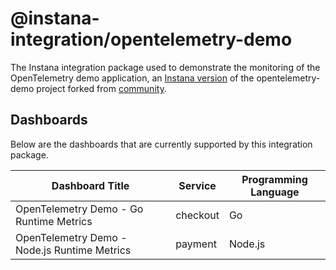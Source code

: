# @instana-integration/opentelemetry-demo

The Instana integration package used to demonstrate the monitoring of the OpenTelemetry demo application, an [Instana version](https://github.com/instana/opentelemetry-demo) of the opentelemetry-demo project forked from [community](https://github.com/open-telemetry/opentelemetry-demo).

## Dashboards

Below are the dashboards that are currently supported by this integration package.

| Dashboard Title    | Service   |  Programming Language     |
|-------------------|--------|-----------------------|
| OpenTelemetry Demo - Go Runtime Metrics   | checkout | Go          |
| OpenTelemetry Demo - Node.js Runtime Metrics   | payment | Node.js   |

